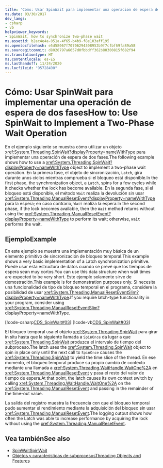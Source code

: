 ```yaml
---
title: 'Cómo: Usar SpinWait para implementar una operación de espera de dos fases'
ms.date: 03/30/2017
dev_langs:
- csharp
- vb
helpviewer_keywords:
- SpinWait, how to synchronize two-phase wait
ms.assetid: b2ac4e4a-051a-4f65-b4b9-f8e103aff195
ms.openlocfilehash: e5d58067f70706294308952b9f7cfbf69fa89a58
ms.sourcegitcommit: d8020797a6657d0fbbdff362b80300815f682f94
ms.translationtype: HT
ms.contentlocale: es-ES
ms.lasthandoff: 11/24/2020
ms.locfileid: "95728490"
---
```

# <a name="how-to-use-spinwait-to-implement-a-two-phase-wait-operation"></a><span data-ttu-id="33b3a-102">Cómo: Usar SpinWait para implementar una operación de espera de dos fases</span><span class="sxs-lookup"><span data-stu-id="33b3a-102">How to: Use SpinWait to Implement a Two-Phase Wait Operation</span></span>

<span data-ttu-id="33b3a-103">En el ejemplo siguiente se muestra cómo utilizar un objeto <xref:System.Threading.SpinWait?displayProperty=nameWithType> para implementar una operación de espera de dos fases.</span><span class="sxs-lookup"><span data-stu-id="33b3a-103">The following example shows how to use a <xref:System.Threading.SpinWait?displayProperty=nameWithType> object to implement a two-phase wait operation.</span></span> <span data-ttu-id="33b3a-104">En la primera fase, el objeto de sincronización, `Latch`, gira durante unos ciclos mientras comprueba si el bloqueo está disponible.</span><span class="sxs-lookup"><span data-stu-id="33b3a-104">In the first phase, the synchronization object, a `Latch`, spins for a few cycles while it checks whether the lock has become available.</span></span> <span data-ttu-id="33b3a-105">En la segunda fase, si el bloqueo está disponible, el método `Wait` realiza la devolución sin usar <xref:System.Threading.ManualResetEvent?displayProperty=nameWithType> para la espera; en caso contrario, `Wait` realiza la espera.</span><span class="sxs-lookup"><span data-stu-id="33b3a-105">In the second phase, if the lock becomes available, then the `Wait` method returns without using the <xref:System.Threading.ManualResetEvent?displayProperty=nameWithType> to perform its wait; otherwise, `Wait` performs the wait.</span></span>  
  
## <a name="example"></a><span data-ttu-id="33b3a-106">Ejemplo</span><span class="sxs-lookup"><span data-stu-id="33b3a-106">Example</span></span>  

 <span data-ttu-id="33b3a-107">En este ejemplo se muestra una implementación muy básica de un elemento primitivo de sincronización de bloqueo temporal.</span><span class="sxs-lookup"><span data-stu-id="33b3a-107">This example shows a very basic implementation of a Latch synchronization primitive.</span></span> <span data-ttu-id="33b3a-108">Puede usar esta estructura de datos cuando se prevé que los tiempos de espera sean muy cortos.</span><span class="sxs-lookup"><span data-stu-id="33b3a-108">You can use this data structure when wait times are expected to be very short.</span></span> <span data-ttu-id="33b3a-109">Este ejemplo solamente sirve de demostración.</span><span class="sxs-lookup"><span data-stu-id="33b3a-109">This example is for demonstration purposes only.</span></span> <span data-ttu-id="33b3a-110">Si necesita una funcionalidad de tipo de bloqueo temporal en el programa, considere la posibilidad de usar <xref:System.Threading.ManualResetEventSlim?displayProperty=nameWithType>.</span><span class="sxs-lookup"><span data-stu-id="33b3a-110">If you require latch-type functionality in your program, consider using <xref:System.Threading.ManualResetEventSlim?displayProperty=nameWithType>.</span></span>  
  
 [!code-csharp[CDS_SpinWait#03](../../../samples/snippets/csharp/VS_Snippets_Misc/cds_spinwait/cs/spinwait03.cs#03)]
 [!code-vb[CDS_SpinWait#03](../../../samples/snippets/visualbasic/VS_Snippets_Misc/cds_spinwait/vb/spinwait2.vb#03)]  
  
 <span data-ttu-id="33b3a-111">El bloqueo temporal usa el objeto <xref:System.Threading.SpinWait> para girar in situ hasta que la siguiente llamada a `SpinOnce` da lugar a que <xref:System.Threading.SpinWait> produzca el intervalo de tiempo del subproceso.</span><span class="sxs-lookup"><span data-stu-id="33b3a-111">The latch uses the <xref:System.Threading.SpinWait> object to spin in place only until the next call to `SpinOnce` causes the <xref:System.Threading.SpinWait> to yield the time slice of the thread.</span></span> <span data-ttu-id="33b3a-112">En ese momento, el bloqueo temporal produce su propio cambio de contexto mediante una llamada a <xref:System.Threading.WaitHandle.WaitOne%2A> en <xref:System.Threading.ManualResetEvent> y pasa el resto del valor de tiempo de espera.</span><span class="sxs-lookup"><span data-stu-id="33b3a-112">At that point, the latch causes its own context switch by calling <xref:System.Threading.WaitHandle.WaitOne%2A> on the <xref:System.Threading.ManualResetEvent> and passing in the remainder of the time-out value.</span></span>  
  
 <span data-ttu-id="33b3a-113">La salida del registro muestra la frecuencia con que el bloqueo temporal pudo aumentar el rendimiento mediante la adquisición del bloqueo sin usar <xref:System.Threading.ManualResetEvent>.</span><span class="sxs-lookup"><span data-stu-id="33b3a-113">The logging output shows how often the Latch was able to increase performance by acquiring the lock without using the <xref:System.Threading.ManualResetEvent>.</span></span>  
  
## <a name="see-also"></a><span data-ttu-id="33b3a-114">Vea también</span><span class="sxs-lookup"><span data-stu-id="33b3a-114">See also</span></span>

- [<span data-ttu-id="33b3a-115">SpinWait</span><span class="sxs-lookup"><span data-stu-id="33b3a-115">SpinWait</span></span>](spinwait.md)
- [<span data-ttu-id="33b3a-116">Objetos y características de subprocesos</span><span class="sxs-lookup"><span data-stu-id="33b3a-116">Threading Objects and Features</span></span>](threading-objects-and-features.md)
